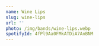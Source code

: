 ```yaml
---
name: Wine Lips
slug: wine-lips
url: ''
photo: /img/bands/wine-lips.webp
spotifyId: 4fPl9Aa0FMkATDiA7AnBNM
---
```

